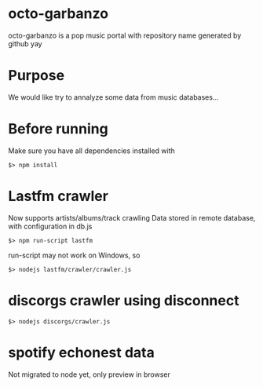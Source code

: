 # octo-garbanzo
octo-garbanzo is a pop music portal with repository name generated by github yay

# Purpose
We would like try to annalyze some data from music databases...

# Before running
Make sure you have all dependencies installed with
```
$> npm install
```

# Lastfm crawler
Now supports artists/albums/track crawling
Data stored in remote database, with configuration in db.js
```
$> npm run-script lastfm
```

run-script may not work on Windows, so
```
$> nodejs lastfm/crawler/crawler.js
```


# discorgs crawler using disconnect
```
$> nodejs discorgs/crawler.js
```

# spotify echonest data
Not migrated to node yet, only preview in browser